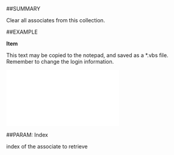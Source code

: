 

##SUMMARY

Clear all associates from this collection.


##EXAMPLE

**Item**

This text may be copied to the notepad, and saved as a *.vbs file. Remember to change the login information.

![](../../Examples/vbs/SOAssociates.Item.vbs.txt)







##PARAM: Index

index of the associate to retrieve



